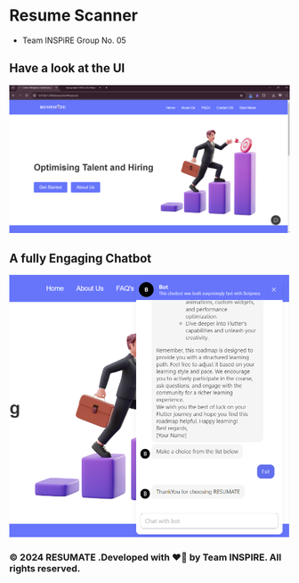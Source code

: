 # Resume Scanner
- Team INSPiRE Group No. 05

## Have a look at the UI 
<img src="./image.png">

## A fully Engaging Chatbot
<img src="./image-1.png">


### © 2024 RESUMATE .Developed with ❤️‍🔥 by Team INSPIRE. All rights reserved.
  
